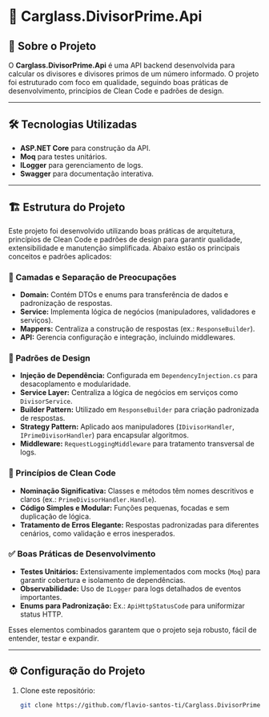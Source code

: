 # 📘 Carglass.DivisorPrime.Api

## 📝 Sobre o Projeto

O **Carglass.DivisorPrime.Api** é uma API backend desenvolvida para calcular os divisores e divisores primos de um número informado. O projeto foi estruturado com foco em qualidade, seguindo boas práticas de desenvolvimento, princípios de Clean Code e padrões de design.

---

## 🛠️ Tecnologias Utilizadas

- **ASP.NET Core** para construção da API.
- **Moq** para testes unitários.
- **ILogger** para gerenciamento de logs.
- **Swagger** para documentação interativa.

---

## 🏗️ Estrutura do Projeto

Este projeto foi desenvolvido utilizando boas práticas de arquitetura, princípios de Clean Code e padrões de design para garantir qualidade, extensibilidade e manutenção simplificada. Abaixo estão os principais conceitos e padrões aplicados:

### 🔗 Camadas e Separação de Preocupações

- **Domain:** Contém DTOs e enums para transferência de dados e padronização de respostas.  
- **Service:** Implementa lógica de negócios (manipuladores, validadores e serviços).  
- **Mappers:** Centraliza a construção de respostas (ex.: `ResponseBuilder`).  
- **API:** Gerencia configuração e integração, incluindo middlewares.

### 🧩 Padrões de Design

- **Injeção de Dependência:** Configurada em `DependencyInjection.cs` para desacoplamento e modularidade.  
- **Service Layer:** Centraliza a lógica de negócios em serviços como `DivisorService`.  
- **Builder Pattern:** Utilizado em `ResponseBuilder` para criação padronizada de respostas.  
- **Strategy Pattern:** Aplicado aos manipuladores (`IDivisorHandler`, `IPrimeDivisorHandler`) para encapsular algoritmos.  
- **Middleware:** `RequestLoggingMiddleware` para tratamento transversal de logs.

### 🧼 Princípios de Clean Code

- **Nominação Significativa:** Classes e métodos têm nomes descritivos e claros (ex.: `PrimeDivisorHandler.Handle`).  
- **Código Simples e Modular:** Funções pequenas, focadas e sem duplicação de lógica.  
- **Tratamento de Erros Elegante:** Respostas padronizadas para diferentes cenários, como validação e erros inesperados.

### ✅ Boas Práticas de Desenvolvimento

- **Testes Unitários:** Extensivamente implementados com mocks (`Moq`) para garantir cobertura e isolamento de dependências.  
- **Observabilidade:** Uso de `ILogger` para logs detalhados de eventos importantes.  
- **Enums para Padronização:** Ex.: `ApiHttpStatusCode` para uniformizar status HTTP.

Esses elementos combinados garantem que o projeto seja robusto, fácil de entender, testar e expandir.

---

## ⚙️ Configuração do Projeto

1. Clone este repositório:
   ```bash
   git clone https://github.com/flavio-santos-ti/Carglass.DivisorPrime.Backend.git
